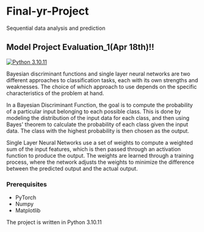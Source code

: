 # Final-yr-Project
Sequential data analysis and prediction


## Model Project Evaluation_1(Apr 18th)!! 
[![Python 3.10.11](https://img.shields.io/badge/python-3.10+-blue.svg)](https://www.python.org/downloads/release/python-31011/)

Bayesian discriminant functions and single layer neural networks are two different approaches to classification tasks, each with its own strengths and weaknesses. The choice of which approach to use depends on the specific characteristics of the problem at hand.

In a Bayesian Discriminant Function, the goal is to compute the probability of a particular input belonging to each possible class. This is done by modeling the distribution of the input data for each class, and then using Bayes' theorem to calculate the probability of each class given the input data. The class with the highest probability is then chosen as the output.

Single Layer Neural Networks use a set of weights to compute a weighted sum of the input features, which is then passed through an activation function to produce the output. The weights are learned through a training process, where the network adjusts the weights to minimize the difference between the predicted output and the actual output.

### Prerequisites
* PyTorch
* Numpy
* Matplotlib

The project is written in Python 3.10.11 
